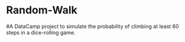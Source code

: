# Random-Walk
#A DataCamp project to simulate the probability of climbing at least 60 steps in a dice-rolling game.   
